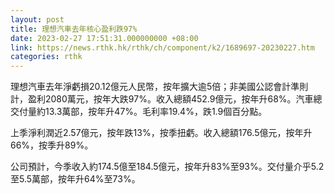 ```yaml
---
layout: post
title: 理想汽車去年核心盈利跌97%
date: 2023-02-27 17:51:31.000000000 +08:00
link: https://news.rthk.hk/rthk/ch/component/k2/1689697-20230227.htm
categories: rthk
---
```


理想汽車去年淨虧損20.12億元人民幣，按年擴大逾5倍；非美國公認會計準則計，盈利2080萬元，按年大跌97%。收入總額452.9億元，按年升68%。汽車總交付量約13.3萬部，按年升47%。毛利率19.4%，跌1.9個百分點。

上季淨利潤近2.57億元，按年跌13%，按季扭虧。收入總額176.5億元，按年升66%，按季升89%。

公司預計，今季收入約174.5億至184.5億元，按年升83%至93%。交付量介乎5.2至5.5萬部，按年升64%至73%。
